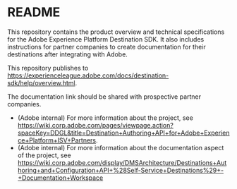 # README

This repository contains the product overview and technical specifications for the Adobe Experience Platform Destination SDK. It also includes instructions for partner companies to create documentation for their destinations after integrating with Adobe. 

This repository publishes to https://experienceleague.adobe.com/docs/destination-sdk/help/overview.html. 

The documentation link should be shared with prospective partner companies.

* (Adobe internal) For more information about the project, see https://wiki.corp.adobe.com/pages/viewpage.action?spaceKey=DDGL&title=Destination+Authoring+API+for+Adobe+Experience+Platform+ISV+Partners. 
* (Adobe internal) For more information about the documentation aspect of the project, see https://wiki.corp.adobe.com/display/DMSArchitecture/Destinations+Authoring+and+Configuration+API+%28Self-Service+Destinations%29+-+Documentation+Workspace

